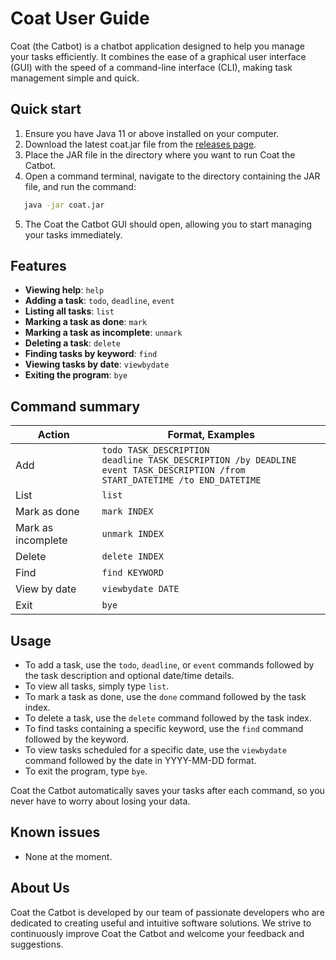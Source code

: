 # **Coat** User Guide

Coat (the Catbot) is a chatbot application designed to help you manage your tasks efficiently. It combines the ease of a graphical user interface (GUI) with the speed of a command-line interface (CLI), making task management simple and quick.

## Quick start

1. Ensure you have Java 11 or above installed on your computer.
2. Download the latest coat.jar file from the [releases page](https://github.com/amanzainal/ip/releases/).
3. Place the JAR file in the directory where you want to run Coat the Catbot.
4. Open a command terminal, navigate to the directory containing the JAR file, and run the command:
``` bash
   java -jar coat.jar
```
5. The Coat the Catbot GUI should open, allowing you to start managing your tasks immediately.

## Features

- **Viewing help**: `help`
- **Adding a task**: `todo`, `deadline`, `event`
- **Listing all tasks**: `list`
- **Marking a task as done**: `mark`
- **Marking a task as incomplete**: `unmark`
- **Deleting a task**: `delete`
- **Finding tasks by keyword**: `find`
- **Viewing tasks by date**: `viewbydate`
- **Exiting the program**: `bye`

## Command summary

Action | Format, Examples
------ | ----------------
Add | `todo TASK_DESCRIPTION`<br> `deadline TASK_DESCRIPTION /by DEADLINE`<br> `event TASK_DESCRIPTION /from START_DATETIME /to END_DATETIME`
List | `list`
Mark as done | `mark INDEX`
Mark as incomplete | `unmark INDEX`
Delete | `delete INDEX`
Find | `find KEYWORD`
View by date | `viewbydate DATE`
Exit | `bye`

## Usage

- To add a task, use the `todo`, `deadline`, or `event` commands followed by the task description and optional date/time details.
- To view all tasks, simply type `list`.
- To mark a task as done, use the `done` command followed by the task index.
- To delete a task, use the `delete` command followed by the task index.
- To find tasks containing a specific keyword, use the `find` command followed by the keyword.
- To view tasks scheduled for a specific date, use the `viewbydate` command followed by the date in YYYY-MM-DD format.
- To exit the program, type `bye`.

Coat the Catbot automatically saves your tasks after each command, so you never have to worry about losing your data.

## Known issues

- None at the moment.

## About Us

Coat the Catbot is developed by our team of passionate developers who are dedicated to creating useful and intuitive software solutions. We strive to continuously improve Coat the Catbot and welcome your feedback and suggestions.

```
